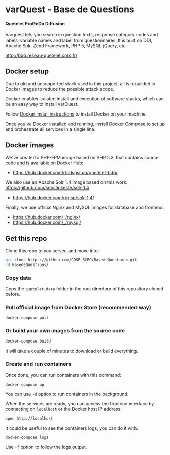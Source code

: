 # varQuest - Base de Questions 
#### Quetelet ProGeDo Diffusion

Varquest lets you search in question texts, response category codes and labels, variable names and label from questionnaires. It is built on DDI, Apache Solr, Zend Framework, PHP 5, MySQL jQuery, etc. 

http://bdq.reseau-quetelet.cnrs.fr/ 


## Docker setup

Due to old and unsupported stack used in this project, all is rebuilded in Docker images to reduce the possible attack scope.

Docker enables isolated install and execution of software stacks, which can be an easy way to install varQuest.

Follow [Docker install instructions](https://docs.docker.com/installation/) to install Docker on your machine.

Once you've Docker installed and running, [install Docker Compose](https://docs.docker.com/compose/install/) to set up and orchestrate all services in a single line.



## Docker images

We've created a PHP-FPM image based on PHP 5.3, that contains source code and is available on Docker Hub: 
* https://hub.docker.com/r/cdspscpo/quetelet-bdq/

We also use an Apache Solr 1.4 image based on this work: https://github.com/sebstinkeste/solr-1.4
* https://hub.docker.com/r/jrisp/solr-1.4/

Finally, we use official Nginx and MySQL images for database and frontend:
* https://hub.docker.com/_/nginx/
* https://hub.docker.com/_/mysql/


## Get this repo

Clone this repo to you server, and move into: 
```bash
git clone https://github.com/CDSP-SCPO/BasedeQuestions.git
cd BasedeQuestions/
```

### Copy data

Copy the `quetelet-data` folder in the root directory of this repository cloned before.

### Pull official image from Docker Store (recommended way)

```bash
docker-compose pull
```

### Or build your own images from the source code

```bash
docker-compose build
```

It will take a couple of minutes to download or build everything.


### Create and run containers

Once done, you can run containers with this command:

```bash
docker-compose up
```

You can use `-d` option to run containers in the background. 

When the services are ready, you can access the frontend interface by connecting on `localhost` or the Docker host IP address:

```bash
open http://localhost
```

It could be useful to see the containers logs, you can do it with:

```bash
docker-compose logs
```

Use `-f` option to follow the logs output.

